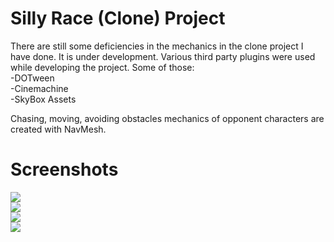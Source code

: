 # Silly Race (Clone) Project
There are still some deficiencies in the mechanics in the clone project I have done. It is under development. Various third party plugins were used while developing the project. Some of those: <br />
-DOTween <br />
-Cinemachine <br />
-SkyBox Assets <br />

Chasing, moving, avoiding obstacles mechanics of opponent characters are created with NavMesh.

# Screenshots
![](https://github.com/ksensazli/Silly-Race-Clone-Project/blob/master/Screenshots/SS-1.jpg) <br />
![](https://github.com/ksensazli/Silly-Race-Clone-Project/blob/master/Screenshots/SS-2.jpg) <br />
![](https://github.com/ksensazli/Silly-Race-Clone-Project/blob/master/Screenshots/SS-3.jpg) <br />
![](https://github.com/ksensazli/Silly-Race-Clone-Project/blob/master/Screenshots/SS-4.jpg)
